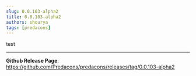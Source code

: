```yaml
---
slug: 0.0.103-alpha2
title: 0.0.103-alpha2
authors: shourya
tags: [predacons]
---
```

test
<!-- truncate -->


---
**Github Release Page**: https://github.com/Predacons/predacons/releases/tag/0.0.103-alpha2

